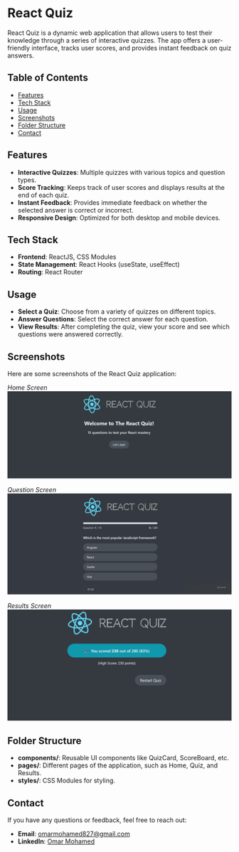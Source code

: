 # React Quiz

React Quiz is a dynamic web application that allows users to test their knowledge through a series of interactive quizzes. The app offers a user-friendly interface, tracks user scores, and provides instant feedback on quiz answers.

## Table of Contents

- [Features](#features)
- [Tech Stack](#tech-stack)
- [Usage](#usage)
- [Screenshots](#screenshots)
- [Folder Structure](#folder-structure)
- [Contact](#contact)

## Features

- **Interactive Quizzes**: Multiple quizzes with various topics and question types.
- **Score Tracking**: Keeps track of user scores and displays results at the end of each quiz.
- **Instant Feedback**: Provides immediate feedback on whether the selected answer is correct or incorrect.
- **Responsive Design**: Optimized for both desktop and mobile devices.

## Tech Stack

- **Frontend**: ReactJS, CSS Modules
- **State Management**: React Hooks (useState, useEffect)
- **Routing**: React Router

## Usage

- **Select a Quiz**: Choose from a variety of quizzes on different topics.
- **Answer Questions**: Select the correct answer for each question.
- **View Results**: After completing the quiz, view your score and see which questions were answered correctly.

## Screenshots

Here are some screenshots of the React Quiz application:

*Home Screen*
![Home Screen](screenshots/home.png)

*Question Screen*
![Question Screen](screenshots/questions.png)

*Results Screen*
![Results Screen](screenshots/result.png)

## Folder Structure

- **components/**: Reusable UI components like QuizCard, ScoreBoard, etc.
- **pages/**: Different pages of the application, such as Home, Quiz, and Results.
- **styles/**: CSS Modules for styling.

## Contact

If you have any questions or feedback, feel free to reach out:

- **Email**: omarmohamed827@gmail.com
- **LinkedIn**: [Omar Mohamed](https://www.linkedin.com/in/omar-mohamed-611773292)
